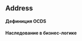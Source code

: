 ## Address
#### Дефиниция OCDS
[](/schema/definitions/Amendment.schema.json)
#### Наследование в бизнес-логике
[](/schema/inheritances/Amendmenet.Inheritance.schema.json)
